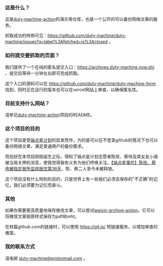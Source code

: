 ### 这是什么？

这是[duty-machine-action](https://github.com/duty-machine/duty-machine-action)的演示用仓库，也是一个公开的可以备份网络文章的服务。

抓取成功的样例可见：https://github.com/duty-machine/duty-machine/issues?q=label%3Afetched+is%3Aclosed 。

### 如何提交要抓取的页面？

我们提供了一个在线的匿名提交入口：https://archives.duty-machine.now.sh/ ，提交后等待一分钟左右即可完成抓取。

这个入口的源码可以在 https://github.com/duty-machine/duty-machine-form 找到，同时正在运行的版本也可以在vercel网站上审查，以确保匿名性。

### 目前支持什么网站？

请参见[duty-machine-action](https://github.com/duty-machine/duty-machine-action)项目的README。

### 这个项目的目的

这个项目是受[端点星计划](https://github.com/Terminus2049/Terminus2049.github.io)的启发而作，为的是可以在不登录github的情况下也可以备份网络文章，满足普通用户的备份需求。

而恰好在本项目刚刚诞生之际，得知了端点星计划志愿者陈玫、蔡伟及其女友小唐被当局关押的消息，使我觉得我有义务为他们呼唤关注。[【端点星事件】陈玫、蔡伟被指定居所监视居住第36天](https://github.com/duty-machine/duty-machine/issues/162)，陈、蔡二人至今未被释放。

这个项目没有什么特别的目的，只是世界上有一些我们必须去保存的"不正确"的记忆。我们必须要为记忆而奋斗。

### 其他

如果你需要更高质量地保存微信文章，可以尝试[weixin-archive-action](https://github.com/duty-machine/weixin-archive-action)，它可以将微信文章按原样式保存为pdf和mht。

在转载github.com的链接时，可以使用 https://git.io/ 短链接服务，以增加审查的难度。

### 我的联系方式

请电邮 duty-machine@protonmail.com 。
